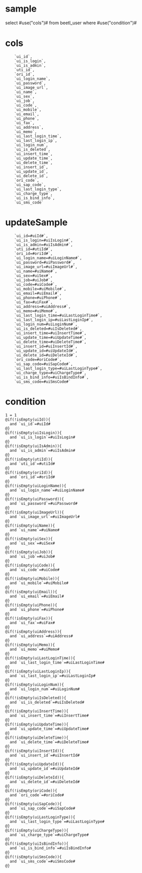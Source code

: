 sample
===

select #use("cols")# from beetl_user where #use("condition")#

cols
===
        `ui_id`,
        `ui_is_login`,
        `ui_is_admin`,
        `uti_id`,
        `ori_id`,
        `ui_login_name`,
        `ui_password`,
        `ui_image_url`,
        `ui_name`,
        `ui_sex`,
        `ui_job`,
        `ui_code`,
        `ui_mobile`,
        `ui_email`,
        `ui_phone`,
        `ui_fax`,
        `ui_address`,
        `ui_memo`,
        `ui_last_login_time`,
        `ui_last_login_ip`,
        `ui_login_num`,
        `ui_is_deleted`,
        `ui_insert_time`,
        `ui_update_time`,
        `ui_delete_time`,
        `ui_insert_id`,
        `ui_update_id`,
        `ui_delete_id`,
        `ori_code`,
        `ui_sap_code`,
        `ui_last_login_type`,
        `ui_charge_type`,
        `ui_is_bind_info`,
        `ui_sms_code`

updateSample
===
        `ui_id=#uiId#`,
        `ui_is_login=#uiIsLogin#`,
        `ui_is_admin=#uiIsAdmin#`,
        `uti_id=#utiId#`,
        `ori_id=#oriId#`,
        `ui_login_name=#uiLoginName#`,
        `ui_password=#uiPassword#`,
        `ui_image_url=#uiImageUrl#`,
        `ui_name=#uiName#`,
        `ui_sex=#uiSex#`,
        `ui_job=#uiJob#`,
        `ui_code=#uiCode#`,
        `ui_mobile=#uiMobile#`,
        `ui_email=#uiEmail#`,
        `ui_phone=#uiPhone#`,
        `ui_fax=#uiFax#`,
        `ui_address=#uiAddress#`,
        `ui_memo=#uiMemo#`,
        `ui_last_login_time=#uiLastLoginTime#`,
        `ui_last_login_ip=#uiLastLoginIp#`,
        `ui_login_num=#uiLoginNum#`,
        `ui_is_deleted=#uiIsDeleted#`,
        `ui_insert_time=#uiInsertTime#`,
        `ui_update_time=#uiUpdateTime#`,
        `ui_delete_time=#uiDeleteTime#`,
        `ui_insert_id=#uiInsertId#`,
        `ui_update_id=#uiUpdateId#`,
        `ui_delete_id=#uiDeleteId#`,
        `ori_code=#oriCode#`,
        `ui_sap_code=#uiSapCode#`,
        `ui_last_login_type=#uiLastLoginType#`,
        `ui_charge_type=#uiChargeType#`,
        `ui_is_bind_info=#uiIsBindInfo#`,
        `ui_sms_code=#uiSmsCode#`

condition
===
    1 = 1
    @if(!isEmpty(uiId)){
      and `ui_id`=#uiId#
    @}
    @if(!isEmpty(uiIsLogin)){
      and `ui_is_login`=#uiIsLogin#
    @}
    @if(!isEmpty(uiIsAdmin)){
      and `ui_is_admin`=#uiIsAdmin#
    @}
    @if(!isEmpty(utiId)){
      and `uti_id`=#utiId#
    @}
    @if(!isEmpty(oriId)){
      and `ori_id`=#oriId#
    @}
    @if(!isEmpty(uiLoginName)){
      and `ui_login_name`=#uiLoginName#
    @}
    @if(!isEmpty(uiPassword)){
      and `ui_password`=#uiPassword#
    @}
    @if(!isEmpty(uiImageUrl)){
      and `ui_image_url`=#uiImageUrl#
    @}
    @if(!isEmpty(uiName)){
      and `ui_name`=#uiName#
    @}
    @if(!isEmpty(uiSex)){
      and `ui_sex`=#uiSex#
    @}
    @if(!isEmpty(uiJob)){
      and `ui_job`=#uiJob#
    @}
    @if(!isEmpty(uiCode)){
      and `ui_code`=#uiCode#
    @}
    @if(!isEmpty(uiMobile)){
      and `ui_mobile`=#uiMobile#
    @}
    @if(!isEmpty(uiEmail)){
      and `ui_email`=#uiEmail#
    @}
    @if(!isEmpty(uiPhone)){
      and `ui_phone`=#uiPhone#
    @}
    @if(!isEmpty(uiFax)){
      and `ui_fax`=#uiFax#
    @}
    @if(!isEmpty(uiAddress)){
      and `ui_address`=#uiAddress#
    @}
    @if(!isEmpty(uiMemo)){
      and `ui_memo`=#uiMemo#
    @}
    @if(!isEmpty(uiLastLoginTime)){
      and `ui_last_login_time`=#uiLastLoginTime#
    @}
    @if(!isEmpty(uiLastLoginIp)){
      and `ui_last_login_ip`=#uiLastLoginIp#
    @}
    @if(!isEmpty(uiLoginNum)){
      and `ui_login_num`=#uiLoginNum#
    @}
    @if(!isEmpty(uiIsDeleted)){
      and `ui_is_deleted`=#uiIsDeleted#
    @}
    @if(!isEmpty(uiInsertTime)){
      and `ui_insert_time`=#uiInsertTime#
    @}
    @if(!isEmpty(uiUpdateTime)){
      and `ui_update_time`=#uiUpdateTime#
    @}
    @if(!isEmpty(uiDeleteTime)){
      and `ui_delete_time`=#uiDeleteTime#
    @}
    @if(!isEmpty(uiInsertId)){
      and `ui_insert_id`=#uiInsertId#
    @}
    @if(!isEmpty(uiUpdateId)){
      and `ui_update_id`=#uiUpdateId#
    @}
    @if(!isEmpty(uiDeleteId)){
      and `ui_delete_id`=#uiDeleteId#
    @}
    @if(!isEmpty(oriCode)){
      and `ori_code`=#oriCode#
    @}
    @if(!isEmpty(uiSapCode)){
      and `ui_sap_code`=#uiSapCode#
    @}
    @if(!isEmpty(uiLastLoginType)){
      and `ui_last_login_type`=#uiLastLoginType#
    @}
    @if(!isEmpty(uiChargeType)){
      and `ui_charge_type`=#uiChargeType#
    @}
    @if(!isEmpty(uiIsBindInfo)){
      and `ui_is_bind_info`=#uiIsBindInfo#
    @}
    @if(!isEmpty(uiSmsCode)){
      and `ui_sms_code`=#uiSmsCode#
    @}